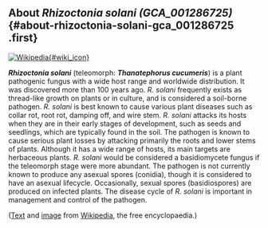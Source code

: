 About *Rhizoctonia solani (GCA\_001286725)* {#about-rhizoctonia-solani-gca_001286725 .first}
-------------------------------------------

[![Wikipedia](/img/wikipedia_logo_v2_en.png){#wiki_icon}](http://en.wikipedia.org/wiki/Rhizoctonia_solani)

***Rhizoctonia solani*** (teleomorph: ***Thanatephorus cucumeris***) is
a plant pathogenic fungus with a wide host range and worldwide
distribution. It was discovered more than 100 years ago. *R. solani*
frequently exists as thread-like growth on plants or in culture, and is
considered a soil-borne pathogen. *R. solani* is best known to cause
various plant diseases such as collar rot, root rot, damping off, and
wire stem. *R. solani* attacks its hosts when they are in their early
stages of development, such as seeds and seedlings, which are typically
found in the soil. The pathogen is known to cause serious plant losses
by attacking primarily the roots and lower stems of plants. Although it
has a wide range of hosts, its main targets are herbaceous plants. *R.
solani* would be considered a basidiomycete fungus if the teleomorph
stage were more abundant. The pathogen is not currently known to produce
any asexual spores (conidia), though it is considered to have an asexual
lifecycle. Occasionally, sexual spores (basidiospores) are produced on
infected plants. The disease cycle of *R. solani* is important in
management and control of the pathogen.

([Text](http://en.wikipedia.org/wiki/Rhizoctonia_solani) and
[image](https://commons.wikimedia.org/wiki/File:Rhizoctonia_hyphae_160X.png)
from [Wikipedia](http://en.wikipedia.org/), the free encyclopaedia.)

